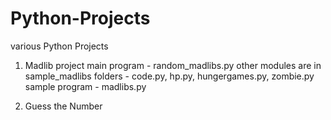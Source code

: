 # Python-Projects
various Python Projects

1. Madlib project
    main program - random_madlibs.py
    other modules are in sample_madlibs folders - code.py, hp.py, hungergames.py, zombie.py
    sample program - madlibs.py

2. Guess the Number

